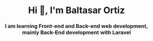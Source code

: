 <h1 align="center">Hi 👋, I'm Baltasar Ortiz</h1>
<h3 align="center">I am learning Front-end and Back-end web development, mainly Back-End development with Laravel</h3>

